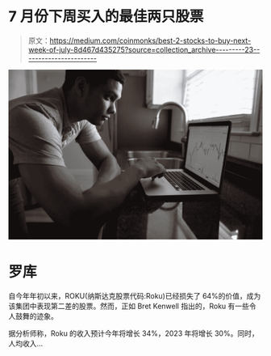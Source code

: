 # 7 月份下周买入的最佳两只股票

> 原文：<https://medium.com/coinmonks/best-2-stocks-to-buy-next-week-of-july-8d467d435275?source=collection_archive---------23----------------------->

![](img/03cbc8c91c98ad7b80b1316bd8ca4b85.png)

# 罗库

自今年年初以来，ROKU(纳斯达克股票代码:Roku)已经损失了 64%的价值，成为该集团中表现第二差的股票。然而，正如 Bret Kenwell 指出的，Roku 有一些令人鼓舞的迹象。

据分析师称，Roku 的收入预计今年将增长 34%，2023 年将增长 30%。同时，人均收入…